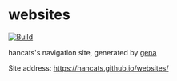 # websites

[![Build](https://github.com/hancats/websites/actions/workflows/generate.yml/badge.svg)](https://github.com/hancats/websites/actions/workflows/generate.yml)

hancats's navigation site, generated by [gena](https://github.com/x1ah/gena)

Site address: https://hancats.github.io/websites/